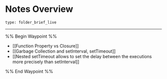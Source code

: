 # Notes Overview
 
```ccard
type: folder_brief_live
```
 
---

%% Begin Waypoint %%
- [[Function Property vs Closure]]
- [[Garbage Collection and setInterval, setTimeout]]
- [[Nested setTimeout allows to set the delay between the executions more precisely than setInterval]]

%% End Waypoint %%